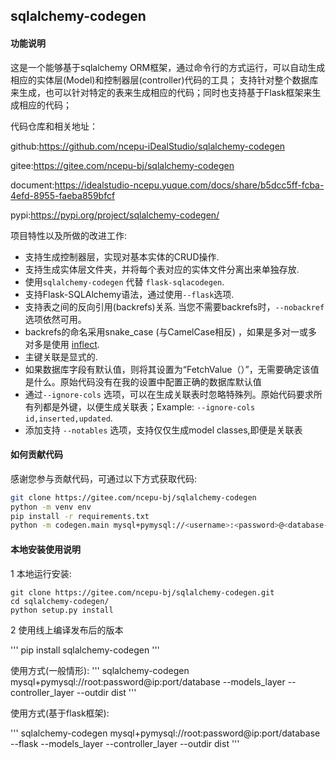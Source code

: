 ## sqlalchemy-codegen

#### 功能说明
这是一个能够基于sqlalchemy ORM框架，通过命令行的方式运行，可以自动生成相应的实体层(Model)和控制器层(controller)代码的工具；
支持针对整个数据库来生成，也可以针对特定的表来生成相应的代码；同时也支持基于Flask框架来生成相应的代码；

代码仓库和相关地址：

github:https://github.com/ncepu-iDealStudio/sqlalchemy-codegen

gitee:https://gitee.com/ncepu-bj/sqlalchemy-codegen

document:https://idealstudio-ncepu.yuque.com/docs/share/b5dcc5ff-fcba-4efd-8955-faeba859bfcf

pypi:https://pypi.org/project/sqlalchemy-codegen/

项目特性以及所做的改进工作:
* 支持生成控制器层，实现对基本实体的CRUD操作.
* 支持生成实体层文件夹，并将每个表对应的实体文件分离出来单独存放.
* 使用`sqlalchemy-codegen` 代替 `flask-sqlacodegen`.
* 支持Flask-SQLAlchemy语法，通过使用`--flask`选项.
* 支持表之间的反向引用(backrefs)关系. 当您不需要backrefs时，`--nobackref`选项依然可用。
* backrefs的命名采用snake_case (与CamelCase相反) ，如果是多对一或多对多是使用 [inflect](https://pypi.python.org/pypi/inflect).
* 主键关联是显式的.
* 如果数据库字段有默认值，则将其设置为“FetchValue（）”，无需要确定该值是什么。原始代码没有在我的设置中配置正确的数据库默认值
* 通过`--ignore-cols` 选项，可以在生成关联表时忽略特殊列。原始代码要求所有列都是外键，以便生成关联表；Example: `--ignore-cols id,inserted,updated`.
* 添加支持 `--notables` 选项，支持仅仅生成model classes,即便是关联表


#### 如何贡献代码
感谢您参与贡献代码，可通过以下方式获取代码:
```sh
git clone https://gitee.com/ncepu-bj/sqlalchemy-codegen
python -m venv env
pip install -r requirements.txt
python -m codegen.main mysql+pymysql://<username>:<password>@<database-ip>:<port>/<database-name> --flask --models_layer --controller_layer --outdir ddist[--tables <tablenames>] [--notables] 

```

#### 本地安装使用说明

1 本地运行安装:
```
git clone https://gitee.com/ncepu-bj/sqlalchemy-codegen.git
cd sqlalchemy-codegen/
python setup.py install
```

2 使用线上编译发布后的版本

'''
pip install sqlalchemy-codegen
'''


使用方式(一般情形):
'''
sqlalchemy-codegen mysql+pymysql://root:password@ip:port/database  --models_layer --controller_layer --outdir dist
'''



使用方式(基于flask框架):

'''
sqlalchemy-codegen mysql+pymysql://root:password@ip:port/database --flask --models_layer --controller_layer --outdir dist
'''

